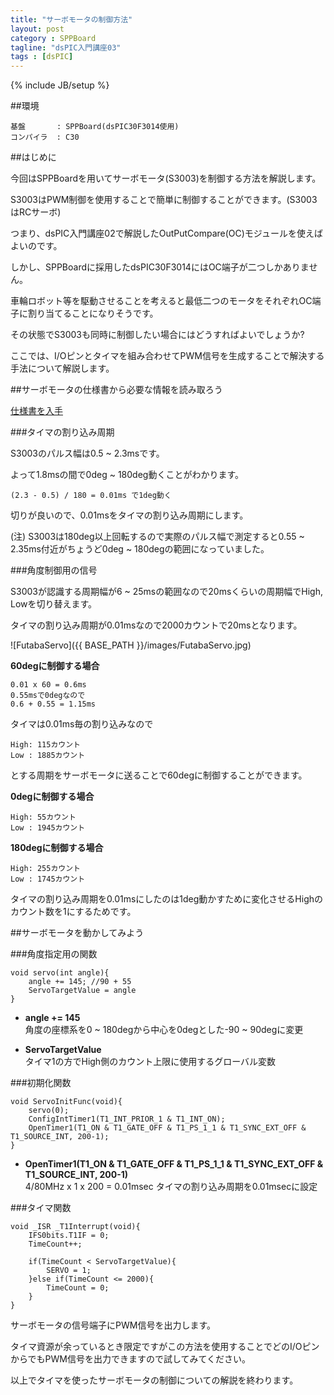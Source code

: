 ```yaml
---
title: "サーボモータの制御方法"
layout: post
category : SPPBoard
tagline: "dsPIC入門講座03"
tags : [dsPIC]
---
```


{% include JB/setup %}

##環境

    基盤       : SPPBoard(dsPIC30F3014使用)
    コンパイラ  : C30

##はじめに

今回はSPPBoardを用いてサーボモータ(S3003)を制御する方法を解説します。

S3003はPWM制御を使用することで簡単に制御することができます。(S3003はRCサーボ)

つまり、dsPIC入門講座02で解説したOutPutCompare(OC)モジュールを使えばよいのです。

しかし、SPPBoardに採用したdsPIC30F3014にはOC端子が二つしかありません。

車輪ロボット等を駆動させることを考えると最低二つのモータをそれぞれOC端子に割り当てることになりそうです。

その状態でS3003も同時に制御したい場合にはどうすればよいでしょうか?

ここでは、I/Oピンとタイマを組み合わせてPWM信号を生成することで解決する手法について解説します。

##サーボモータの仕様書から必要な情報を読み取ろう

[仕様書を入手](http://www.es.co.th/schemetic/pdf/et-servo-s3003.pdf "S3003") 

###タイマの割り込み周期

S3003のパルス幅は0.5 ~ 2.3msです。

よって1.8msの間で0deg ~ 180deg動くことがわかります。

    (2.3 - 0.5) / 180 = 0.01ms で1deg動く

切りが良いので、0.01msをタイマの割り込み周期にします。

(注) S3003は180deg以上回転するので実際のパルス幅で測定すると0.55 ~ 2.35ms付近がちょうど0deg ~ 180degの範囲になっていました。

###角度制御用の信号

S3003が認識する周期幅が6 ~ 25msの範囲なので20msくらいの周期幅でHigh, Lowを切り替えます。

タイマの割り込み周期が0.01msなので2000カウントで20msとなります。

![FutabaServo]({{ BASE_PATH }}/images/FutabaServo.jpg)

**60degに制御する場合**

    0.01 x 60 = 0.6ms
    0.55msで0degなので
    0.6 + 0.55 = 1.15ms

タイマは0.01ms毎の割り込みなので

    High: 115カウント
    Low : 1885カウント

とする周期をサーボモータに送ることで60degに制御することができます。

**0degに制御する場合**

    High: 55カウント
    Low : 1945カウント

**180degに制御する場合**

    High: 255カウント
    Low : 1745カウント

タイマの割り込み周期を0.01msにしたのは1deg動かすために変化させるHighのカウント数を1にするためです。

##サーボモータを動かしてみよう

###角度指定用の関数

    void servo(int angle){
        angle += 145; //90 + 55
        ServoTargetValue = angle
    }

 - **angle += 145**  
   角度の座標系を0 ~ 180degから中心を0degとした-90 ~ 90degに変更

 - **ServoTargetValue**  
   タイマ1の方でHigh側のカウント上限に使用するグローバル変数

###初期化関数

    void ServoInitFunc(void){
        servo(0);
        ConfigIntTimer1(T1_INT_PRIOR_1 & T1_INT_ON);
        OpenTimer1(T1_ON & T1_GATE_OFF & T1_PS_1_1 & T1_SYNC_EXT_OFF & T1_SOURCE_INT, 200-1);
    }

 - **OpenTimer1(T1_ON & T1_GATE_OFF & T1_PS_1_1 & T1_SYNC_EXT_OFF & T1_SOURCE_INT, 200-1)**  
    4/80MHz x 1 x 200 = 0.01msec
    タイマの割り込み周期を0.01msecに設定

###タイマ関数

    void _ISR _T1Interrupt(void){
        IFS0bits.T1IF = 0;
        TimeCount++;

        if(TimeCount < ServoTargetValue){
            SERVO = 1;
        }else if(TimeCount <= 2000){
            TimeCount = 0;
        }
    }

サーボモータの信号端子にPWM信号を出力します。

タイマ資源が余っているとき限定ですがこの方法を使用することでどのI/OピンからでもPWM信号を出力できますので試してみてください。

以上でタイマを使ったサーボモータの制御についての解説を終わります。
